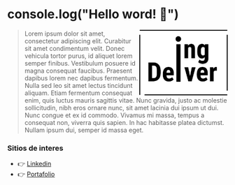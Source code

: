 # console.log("Hello word! 👋")

<div>
  <img align="right" width="40%" height="40%" src="Logo.png">
</div>


>Lorem ipsum dolor sit amet, consectetur adipiscing elit. Curabitur sit amet condimentum velit. Donec vehicula tortor purus, id aliquet lorem semper finibus. Vestibulum posuere id magna consequat faucibus. Praesent dapibus lorem nec dapibus fermentum. Nulla sed leo sit amet lectus tincidunt aliquam. Etiam fermentum consequat enim, quis luctus mauris sagittis vitae. Nunc gravida, justo ac molestie sollicitudin, nibh eros ornare nunc, sit amet lacinia dui ipsum ut dui. Nunc congue et ex id commodo. Vivamus mi massa, tempus a consequat non, viverra quis sapien. In hac habitasse platea dictumst. Nullam ipsum dui, semper id massa eget.


### Sitios de interes
- :point_right: [Linkedin](https://www.linkedin.com/in/deiver-guerra-carrascal-0a3784176/)
- :point_right: [Portafolio](https://ingdeiver.github.io/portafolio)
